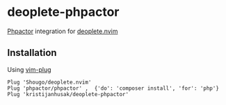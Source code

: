 # deoplete-phpactor
[Phpactor](https://github.com/phpactor/phpactor) integration for [deoplete.nvim](https://github.com/Shougo/deoplete.nvim)


## Installation

Using [vim-plug](https://github.com/junegunn/vim-plug)

```
Plug 'Shougo/deoplete.nvim'
Plug 'phpactor/phpactor' ,  {'do': 'composer install', 'for': 'php'}
Plug 'kristijanhusak/deoplete-phpactor'
```

